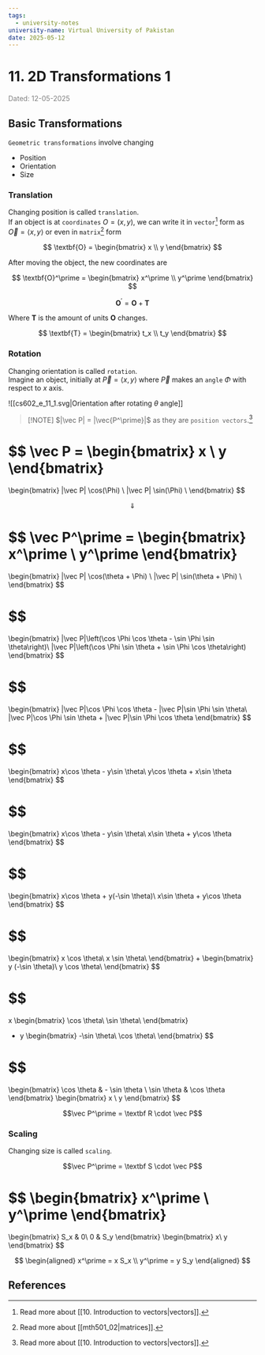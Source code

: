 ```yaml
---
tags:
  - university-notes
university-name: Virtual University of Pakistan
date: 2025-05-12
---
```


# 11. 2D Transformations 1

<span style="color: gray;">Dated: 12-05-2025</span>

## Basic Transformations

`Geometric transformations` involve changing

- Position
- Orientation
- Size

### Translation

Changing position is called `translation`.  
If an object is at `coordinates` $O = (x, y)$, we can write it in `vector`[^1] form as $\vec O = \langle x, y\rangle$ or even in `matrix`[^2] form

$$
\textbf{O} = 
\begin{bmatrix}
	x \\
	y
\end{bmatrix}
$$

After moving the object, the new coordinates are

$$
\textbf{O}^\prime = 
\begin{bmatrix}
	x^\prime \\
	y^\prime
\end{bmatrix}
$$

$$\textbf{O}^\prime = \textbf{O} + \textbf{T}$$

Where $\textbf{T}$ is the amount of units $\textbf{O}$ changes.

$$
\textbf{T} = 
\begin{bmatrix}
	t_x \\
	t_y
\end{bmatrix}
$$

### Rotation

Changing orientation is called `rotation`.  
Imagine an object, initially at $\vec P = \langle x, y\rangle$ where $\vec P$ makes an `angle` $\Phi$ with respect to $x$ axis.

![[cs602_e_11_1.svg|Orientation after rotating $\theta$ angle]]

> [!NOTE] $|\vec P| = |\vec{P^\prime}|$ as they are `position vectors`.[^1]

$$
\vec P = 
\begin{bmatrix}
	x \\
	y
\end{bmatrix}
=
\begin{bmatrix}
	|\vec P| \cos(\Phi) \\
	|\vec P| \sin(\Phi) \\
\end{bmatrix}
$$

$$\Downarrow$$

$$
\vec P^\prime = 
\begin{bmatrix}
	x^\prime \\
	y^\prime
\end{bmatrix}
=
\begin{bmatrix}
	|\vec P| \cos(\theta + \Phi) \\
	|\vec P| \sin(\theta + \Phi) \\
\end{bmatrix}
$$

$$
=
\begin{bmatrix}
	|\vec P|\left(\cos \Phi \cos \theta - \sin \Phi \sin \theta\right)\\
	|\vec P|\left(\cos \Phi \sin \theta + \sin \Phi \cos \theta\right)
\end{bmatrix}
$$

$$
=
\begin{bmatrix}
	|\vec P|\cos \Phi \cos \theta - |\vec P|\sin \Phi \sin \theta\\
	|\vec P|\cos \Phi \sin \theta + |\vec P|\sin \Phi \cos \theta
\end{bmatrix}
$$

$$
=
\begin{bmatrix}
	x\cos \theta - y\sin \theta\\
	y\cos \theta + x\sin \theta
\end{bmatrix}
$$

$$
=
\begin{bmatrix}
	x\cos \theta - y\sin \theta\\
	x\sin \theta + y\cos \theta
\end{bmatrix}
$$

$$
=
\begin{bmatrix}
	x\cos \theta + y(-\sin \theta)\\
	x\sin \theta + y\cos \theta
\end{bmatrix}
$$

$$
= 
\begin{bmatrix}
	x \cos \theta\\
	x \sin \theta\\
\end{bmatrix}
+
\begin{bmatrix}
	y (-\sin \theta)\\
	y \cos \theta\\
\end{bmatrix}
$$

$$
=
x
\begin{bmatrix}
	\cos \theta\\
	\sin \theta\\
\end{bmatrix}
+ y
\begin{bmatrix}
	-\sin \theta\\
	\cos \theta\\
\end{bmatrix}
$$

$$
=
\begin{bmatrix}
	\cos \theta & - \sin \theta \\
	\sin \theta & \cos \theta
\end{bmatrix}
\begin{bmatrix}
	x \\
	y
\end{bmatrix}
$$

$$\vec P^\prime = \textbf R \cdot \vec P$$

### Scaling

Changing size is called `scaling`.  

$$\vec P^\prime = \textbf S \cdot \vec P$$

$$
\begin{bmatrix}
	x^\prime \\
	y^\prime
\end{bmatrix}
=
\begin{bmatrix}
	S_x & 0\\
	0 & S_y
\end{bmatrix}
\begin{bmatrix}
	x\\
	y
\end{bmatrix}
$$

$$
\begin{aligned}
	x^\prime = x S_x \\
	y^\prime = y S_y
\end{aligned}
$$

## References

[^1]: Read more about [[10. Introduction to vectors|vectors]].
[^2]: Read more about [[mth501_02|matrices]].